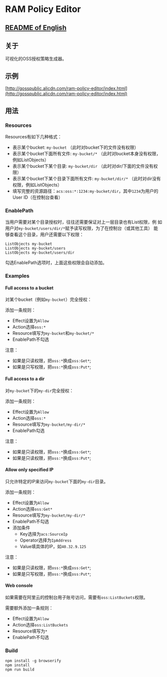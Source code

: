 # RAM Policy Editor

## [README of English](https://github.com/aliyun/ram-policy-editor/blob/master/README.md)

## 关于

可视化的OSS授权策略生成器。

## 示例

[http://gosspublic.alicdn.com/ram-policy-editor/index.html](http://gosspublic.alicdn.com/ram-policy-editor/index.html)

## 用法

### Resources

Resources有如下几种格式：

- 表示某个bucket: `my-bucket` （此时对bucket下的文件没有权限）
- 表示某个bucket下面所有文件: `my-bucket/*` （此时对bucket本身没有权限，例如ListObjects）
- 表示某个bucket下某个目录: `my-bucket/dir` （此时对dir/下面的文件没有权限）
- 表示某个bucket下某个目录下面所有文件: `my-bucket/dir/*` （此时对dir没有权限，例如ListObjects）
- 填写完整的资源路径：`acs:oss:*:1234:my-bucket/dir`，其中`1234`为用户的User ID（在控制台查看）

### EnablePath

当用户需要对某个目录授权时，往往还需要保证对上一层目录也有List权限，例
如用户对`my-bucket/users/dir/*`赋予读写权限，为了在控制台（或其他工具）
能够查看这个目录，用户还需要以下权限：

```
ListObjects my-bucket
ListObjects my-bucket/users
ListObjects my-bucket/users/dir
```

勾选EnablePath选项时，上面这些权限会自动添加。

### Examples

#### Full access to a bucket

对某个bucket（例如`my-bucket`）完全授权：

添加一条规则：

- Effect设置为`Allow`
- Action选择`oss:*`
- Resource填写为`my-bucket`和`my-bucket/*`
- EnablePath不勾选

注意：

- 如果是只读权限，把`oss:*`换成`oss:Get*`;
- 如果是只写权限，把`oss:*`换成`oss:Put*`;

#### Full access to a dir

对`my-bucket`下的`my-dir`完全授权：

添加一条规则：

- Effect设置为`Allow`
- Action选择`oss:*`
- Resource填写为`my-bucket/my-dir/*`
- EnablePath勾选

注意：

- 如果是只读权限，把`oss:*`换成`oss:Get*`;
- 如果是只读权限，把`oss:*`换成`oss:Put*`;

#### Allow only specified IP

只允许特定的IP来访问`my-bucket`下面的`my-dir`目录。

添加一条规则：

- Effect设置为`Allow`
- Action选择`oss:Get*`
- Resource填写为`my-bucket/my-dir/*`
- EnablePath不勾选
- 添加条件
  - Key选择为`acs:SourceIp`
  - Operator选择为`IpAddress`
  - Value填具体的IP，如`40.32.9.125`

注意：

- 如果是只读权限，把`oss:*`换成`oss:Get*`;
- 如果是只写权限，把`oss:*`换成`oss:Put*`;

#### Web console

如果需要在阿里云的控制台用子账号访问，需要有`oss:ListBuckets`权限。

需要额外添加一条规则：

- Effect设置为`Allow`
- Action选择`oss:ListBuckets`
- Resource填写为`*`
- EnablePath不勾选

### Build

```
npm install -g browserify
npm install
npm run build
```
